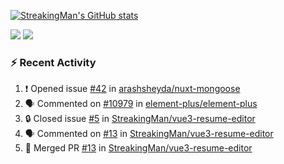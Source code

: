[![StreakingMan's GitHub stats](https://streakingman-github-readme-stats.vercel.app/api?username=StreakingMan&show_icons=true)](https://github.com/anuraghazra/github-readme-stats)

<p>
  <img src="https://streakingman-github-readme-stats.vercel.app/api/top-langs/?username=StreakingMan&layout=compact&langs_count=8" />
  <img src="https://streakingman-github-readme-stats.vercel.app/api/wakatime?username=StreakingMan&layout=compact&langs_count=8" />
</p>

### :zap: Recent Activity

<!--START_SECTION:activity-->
1. ❗ Opened issue [#42](https://github.com/arashsheyda/nuxt-mongoose/issues/42) in [arashsheyda/nuxt-mongoose](https://github.com/arashsheyda/nuxt-mongoose)
2. 🗣 Commented on [#10979](https://github.com/element-plus/element-plus/issues/10979#issuecomment-1899640905) in [element-plus/element-plus](https://github.com/element-plus/element-plus)
3. 🔒 Closed issue [#5](https://github.com/StreakingMan/vue3-resume-editor/issues/5) in [StreakingMan/vue3-resume-editor](https://github.com/StreakingMan/vue3-resume-editor)
4. 🗣 Commented on [#13](https://github.com/StreakingMan/vue3-resume-editor/pull/13#issuecomment-1888578707) in [StreakingMan/vue3-resume-editor](https://github.com/StreakingMan/vue3-resume-editor)
5. 🎉 Merged PR [#13](https://github.com/StreakingMan/vue3-resume-editor/pull/13) in [StreakingMan/vue3-resume-editor](https://github.com/StreakingMan/vue3-resume-editor)
<!--END_SECTION:activity-->


<!---
StreakingMan/StreakingMan is a ✨ special ✨ repository because its `README.md` (this file) appears on your GitHub profile.
You can click the Preview link to take a look at your changes.
--->


